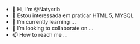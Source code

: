 - 👋 Hi, I’m @Natysrib
- 👀 Estou interessada em praticar  HTML 5, MYSQL
- 🌱 I’m currently learning ...
- 💞️ I’m looking to collaborate on ...
- 📫 How to reach me ...

<!---
Natysrib/Natysrib is a ✨ special ✨ repository because its `README.md` (this file) appears on your GitHub profile.
You can click the Preview link to take a look at your changes.
--->
